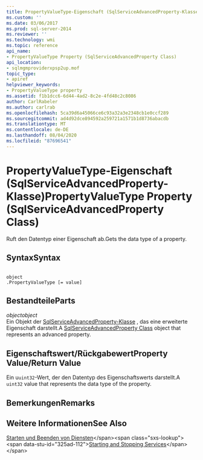 ```yaml
---
title: PropertyValueType-Eigenschaft (SqlServiceAdvancedProperty-Klasse) | Microsoft-Dokumentation
ms.custom: ''
ms.date: 03/06/2017
ms.prod: sql-server-2014
ms.reviewer: ''
ms.technology: wmi
ms.topic: reference
api_name:
- PropertyValueType Property (SqlServiceAdvancedProperty Class)
api_location:
- sqlmgmproviderxpsp2up.mof
topic_type:
- apiref
helpviewer_keywords:
- PropertyValueType property
ms.assetid: f1b1dcc6-6d44-4ad2-8c2e-4fd48c2c8086
author: CarlRabeler
ms.author: carlrab
ms.openlocfilehash: 5ca39d6a45066ce6c93a32a3e2348cb1e0ccf289
ms.sourcegitcommit: ad4d92dce894592a259721a1571b1d8736abacdb
ms.translationtype: MT
ms.contentlocale: de-DE
ms.lasthandoff: 08/04/2020
ms.locfileid: "87696541"
---
```

# <a name="propertyvaluetype-property-sqlserviceadvancedproperty-class"></a><span data-ttu-id="325ad-102">PropertyValueType-Eigenschaft (SqlServiceAdvancedProperty-Klasse)</span><span class="sxs-lookup"><span data-stu-id="325ad-102">PropertyValueType Property (SqlServiceAdvancedProperty Class)</span></span>
  <span data-ttu-id="325ad-103">Ruft den Datentyp einer Eigenschaft ab.</span><span class="sxs-lookup"><span data-stu-id="325ad-103">Gets the data type of a property.</span></span>  
  
## <a name="syntax"></a><span data-ttu-id="325ad-104">Syntax</span><span class="sxs-lookup"><span data-stu-id="325ad-104">Syntax</span></span>  
  
```  
  
object  
.PropertyValueType [= value]  
```  
  
## <a name="parts"></a><span data-ttu-id="325ad-105">Bestandteile</span><span class="sxs-lookup"><span data-stu-id="325ad-105">Parts</span></span>  
 <span data-ttu-id="325ad-106">*object*</span><span class="sxs-lookup"><span data-stu-id="325ad-106">*object*</span></span>  
 <span data-ttu-id="325ad-107">Ein Objekt der [SqlServiceAdvancedProperty-Klasse](sqlserviceadvancedproperty-class.md) , das eine erweiterte Eigenschaft darstellt.</span><span class="sxs-lookup"><span data-stu-id="325ad-107">A [SqlServiceAdvancedProperty Class](sqlserviceadvancedproperty-class.md) object that represents an advanced property.</span></span>  
  
## <a name="property-valuereturn-value"></a><span data-ttu-id="325ad-108">Eigenschaftswert/Rückgabewert</span><span class="sxs-lookup"><span data-stu-id="325ad-108">Property Value/Return Value</span></span>  
 <span data-ttu-id="325ad-109">Ein u`uint32`-Wert, der den Datentyp des Eigenschaftswerts darstellt.</span><span class="sxs-lookup"><span data-stu-id="325ad-109">A `uint32` value that represents the data type of the property.</span></span>  
  
## <a name="remarks"></a><span data-ttu-id="325ad-110">Bemerkungen</span><span class="sxs-lookup"><span data-stu-id="325ad-110">Remarks</span></span>  
  
## <a name="see-also"></a><span data-ttu-id="325ad-111">Weitere Informationen</span><span class="sxs-lookup"><span data-stu-id="325ad-111">See Also</span></span>  
 <span data-ttu-id="325ad-112">[Starten und Beenden von Diensten](https://technet.microsoft.com/library/ms174886\(v=sql.105\).aspx)</span><span class="sxs-lookup"><span data-stu-id="325ad-112">[Starting and Stopping Services](https://technet.microsoft.com/library/ms174886\(v=sql.105\).aspx)</span></span>  
  
  
